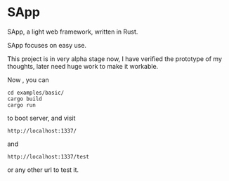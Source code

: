# SApp
 
SApp, a light web framework, written in Rust.

SApp focuses on easy use.

This project is in very alpha stage now, I have verified the prototype of my thoughts, later need huge work to make it workable.

Now , you can 

```
cd examples/basic/
cargo build
cargo run
```

to boot server, and visit 

`http://localhost:1337/`

and

`http://localhost:1337/test`

or any other url to test it.

